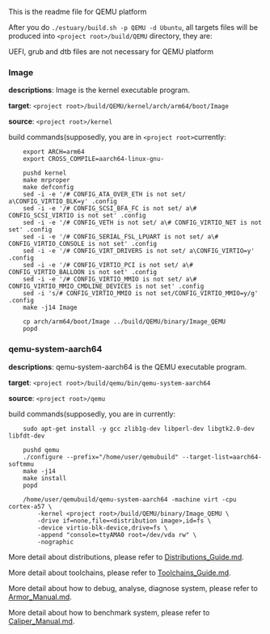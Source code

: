 This is the readme file for QEMU platform

After you do `./estuary/build.sh -p QEMU -d Ubuntu`, all targets files will be produced into `<project root>/build/QEMU` directory, they are:

UEFI, grub and dtb files are not necessary for QEMU platform

### Image 

**descriptions**: Image is the kernel executable program.

**target**: `<project root>/build/QEMU/kernel/arch/arm64/boot/Image`

**source**: `<project root>/kernel`

build commands(supposedly, you are in `<project root>`currently:
```shell
    export ARCH=arm64
    export CROSS_COMPILE=aarch64-linux-gnu-

    pushd kernel
    make mrproper
    make defconfig
    sed -i -e '/# CONFIG_ATA_OVER_ETH is not set/ a\CONFIG_VIRTIO_BLK=y' .config
    sed -i -e '/# CONFIG_SCSI_BFA_FC is not set/ a\# CONFIG_SCSI_VIRTIO is not set' .config
    sed -i -e '/# CONFIG_VETH is not set/ a\# CONFIG_VIRTIO_NET is not set' .config
    sed -i -e '/# CONFIG_SERIAL_FSL_LPUART is not set/ a\# CONFIG_VIRTIO_CONSOLE is not set' .config
    sed -i -e '/# CONFIG_VIRT_DRIVERS is not set/ a\CONFIG_VIRTIO=y' .config
    sed -i -e '/# CONFIG_VIRTIO_PCI is not set/ a\# CONFIG_VIRTIO_BALLOON is not set' .config
    sed -i -e '/# CONFIG_VIRTIO_MMIO is not set/ a\# CONFIG_VIRTIO_MMIO_CMDLINE_DEVICES is not set' .config
    sed -i 's/# CONFIG_VIRTIO_MMIO is not set/CONFIG_VIRTIO_MMIO=y/g' .config
    make -j14 Image

    cp arch/arm64/boot/Image ../build/QEMU/binary/Image_QEMU
    popd
 ```   
    
### qemu-system-aarch64 

**descriptions**: qemu-system-aarch64 is the QEMU executable program.

**target**: `<project root>/build/qemu/bin/qemu-system-aarch64`

**source**: `<project root>/qemu`

build commands(supposedly, you are in <project root> currently:
```shell
    sudo apt-get install -y gcc zlib1g-dev libperl-dev libgtk2.0-dev libfdt-dev

    pushd qemu
    ./configure --prefix="/home/user/qemubuild" --target-list=aarch64-softmmu
    make -j14
    make install
    popd

    /home/user/qemubuild/qemu-system-aarch64 -machine virt -cpu cortex-a57 \
        -kernel <project root>/build/QEMU/binary/Image_QEMU \
        -drive if=none,file=<distribution image>,id=fs \
        -device virtio-blk-device,drive=fs \
        -append "console=ttyAMA0 root=/dev/vda rw" \
        -nographic
```

More detail about distributions, please refer to [Distributions_Guide.md](https://github.com/open-estuary/estuary/blob/master/doc/Distributions_Guide.4All.md).

More detail about toolchains, please refer to [Toolchains_Guide.md](https://github.com/open-estuary/estuary/blob/master/doc/Toolchains_Guide.4All.md).

More detail about how to debug, analyse, diagnose system, please refer to [Armor_Manual.md](https://github.com/open-estuary/estuary/blob/master/doc/Armor_Manual.4All.md).

More detail about how to benchmark system, please refer to [Caliper_Manual.md](https://github.com/open-estuary/estuary/blob/master/doc/Caliper_Manual.4All.md).
